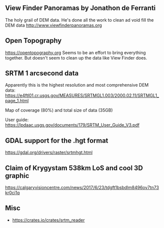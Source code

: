 ## View Finder Panoramas by Jonathon de Ferranti
The holy grail of DEM data. He's done all the work to clean ad void fill the DEM data
http://www.viewfinderpanoramas.org

## Open Topography
https://opentopography.org
Seems to be an effort to bring everything together. But doesn't seem to clean up the data like View Finder does.

## SRTM 1 arcsecond data
Apparently this is the highest resolution and most comprehensive DEM data:
https://e4ftl01.cr.usgs.gov/MEASURES/SRTMGL1.003/2000.02.11/SRTMGL1_page_1.html

Map of coverage (80%) and total size of data (35GB)

User guide: https://lpdaac.usgs.gov/documents/179/SRTM_User_Guide_V3.pdf

## GDAL support for the .hgt format
https://gdal.org/drivers/raster/srtmhgt.html

## Claim of Krygystam 538km LoS and cool 3D graphic
https://calgaryvisioncentre.com/news/2017/6/23/tdgft1bsbdlm8496ov7tn73kr0ci1q

## Misc
* https://crates.io/crates/srtm_reader
